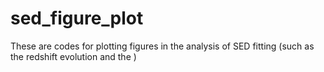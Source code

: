 # sed_figure_plot
These are codes for plotting figures in the analysis of SED fitting (such as the redshift evolution and the )
